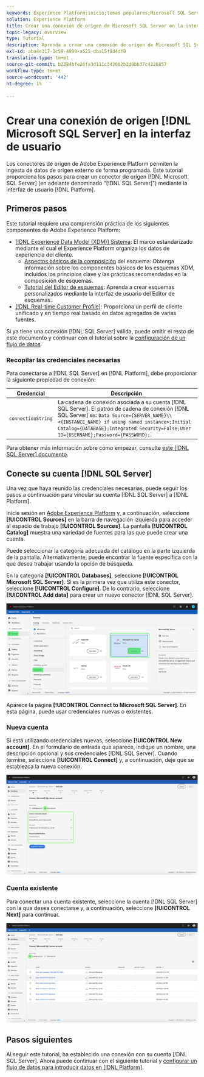 ```yaml
---
keywords: Experience Platform;inicio;temas populares;Microsoft SQL Server;SQL Server;sql server
solution: Experience Platform
title: Crear una conexión de origen de Microsoft SQL Server en la interfaz de usuario
topic-legacy: overview
type: Tutorial
description: Aprenda a crear una conexión de origen de Microsoft SQL Server utilizando la interfaz de usuario de Adobe Experience Platform.
exl-id: aba4e317-1c59-4999-a525-dba15f8d4df9
translation-type: tm+mt
source-git-commit: b2384bfe26fa3d111c342062b2d9bb37c4226857
workflow-type: tm+mt
source-wordcount: '442'
ht-degree: 1%

---
```


# Crear una conexión de origen [!DNL Microsoft SQL Server] en la interfaz de usuario

Los conectores de origen de Adobe Experience Platform permiten la ingesta de datos de origen externo de forma programada. Este tutorial proporciona los pasos para crear un conector de origen [!DNL Microsoft SQL Server] (en adelante denominado &quot;[!DNL SQL Server]&quot;) mediante la interfaz de usuario [!DNL Platform].

## Primeros pasos

Este tutorial requiere una comprensión práctica de los siguientes componentes de Adobe Experience Platform:

* [[!DNL Experience Data Model (XDM)] Sistema](../../../../../xdm/home.md): El marco estandarizado mediante el cual el Experience Platform organiza los datos de experiencia del cliente.
   * [Aspectos básicos de la composición](../../../../../xdm/schema/composition.md) del esquema: Obtenga información sobre los componentes básicos de los esquemas XDM, incluidos los principios clave y las prácticas recomendadas en la composición de esquemas.
   * [Tutorial del Editor de esquemas](../../../../../xdm/tutorials/create-schema-ui.md): Aprenda a crear esquemas personalizados mediante la interfaz de usuario del Editor de esquemas.
* [[!DNL Real-time Customer Profile]](../../../../../profile/home.md): Proporciona un perfil de cliente unificado y en tiempo real basado en datos agregados de varias fuentes.

Si ya tiene una conexión [!DNL SQL Server] válida, puede omitir el resto de este documento y continuar con el tutorial sobre la [configuración de un flujo de datos](../../dataflow/databases.md).

### Recopilar las credenciales necesarias

Para conectarse a [!DNL SQL Server] en [!DNL Platform], debe proporcionar la siguiente propiedad de conexión:

| Credencial | Descripción |
| ---------- | ----------- |
| `connectionString` | La cadena de conexión asociada a su cuenta [!DNL SQL Server]. El patrón de cadena de conexión [!DNL SQL Server] es: `Data Source={SERVER_NAME}\\<{INSTANCE_NAME} if using named instance>;Initial Catalog={DATABASE};Integrated Security=False;User ID={USERNAME};Password={PASSWORD};`. |

Para obtener más información sobre cómo empezar, consulte [este [!DNL SQL Server] documento](https://docs.microsoft.com/en-us/dotnet/framework/data/adonet/sql/authentication-in-sql-server).

## Conecte su cuenta [!DNL SQL Server]

Una vez que haya reunido las credenciales necesarias, puede seguir los pasos a continuación para vincular su cuenta [!DNL SQL Server] a [!DNL Platform].

Inicie sesión en [Adobe Experience Platform](https://platform.adobe.com) y, a continuación, seleccione **[!UICONTROL Sources]** en la barra de navegación izquierda para acceder al espacio de trabajo **[!UICONTROL Sources]**. La pantalla **[!UICONTROL Catalog]** muestra una variedad de fuentes para las que puede crear una cuenta.

Puede seleccionar la categoría adecuada del catálogo en la parte izquierda de la pantalla. Alternativamente, puede encontrar la fuente específica con la que desea trabajar usando la opción de búsqueda.

En la categoría **[!UICONTROL Databases]**, seleccione **[!UICONTROL Microsoft SQL Server]**. Si es la primera vez que utiliza este conector, seleccione **[!UICONTROL Configure]**. De lo contrario, seleccione **[!UICONTROL Add data]** para crear un nuevo conector [!DNL SQL Server].

![](../../../../images/tutorials/create/microsoft-sql-server/catalog.png)

Aparece la página **[!UICONTROL Connect to Microsoft SQL Server]**. En esta página, puede usar credenciales nuevas o existentes.

### Nueva cuenta

Si está utilizando credenciales nuevas, seleccione **[!UICONTROL New account]**. En el formulario de entrada que aparece, indique un nombre, una descripción opcional y sus credenciales [!DNL SQL Server]. Cuando termine, seleccione **[!UICONTROL Connect]** y, a continuación, deje que se establezca la nueva conexión.

![](../../../../images/tutorials/create/microsoft-sql-server/new.png)

### Cuenta existente

Para conectar una cuenta existente, seleccione la cuenta [!DNL SQL Server] con la que desea conectarse y, a continuación, seleccione **[!UICONTROL Next]** para continuar.

![](../../../../images/tutorials/create/microsoft-sql-server/existing.png)

## Pasos siguientes

Al seguir este tutorial, ha establecido una conexión con su cuenta [!DNL SQL Server]. Ahora puede continuar con el siguiente tutorial y [configurar un flujo de datos para introducir datos en [!DNL Platform]](../../dataflow/databases.md).
